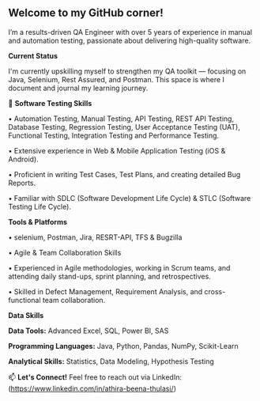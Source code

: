 
## Welcome to my GitHub corner!


I’m a results-driven QA Engineer with over 5 years of experience in manual and automation testing, passionate about delivering high-quality software. 

**Current Status**

I'm currently upskilling myself to strengthen my QA toolkit — focusing on Java, Selenium, Rest Assured, and Postman.
This space is where I document and journal my learning journey.

🚀 **Software Testing Skills**

•	Automation Testing, Manual Testing, API Testing, REST API Testing, Database Testing, Regression Testing, User Acceptance Testing (UAT), Functional Testing, Integration Testing and Performance Testing.

•	Extensive experience in Web & Mobile Application Testing (iOS & Android).

•	Proficient in writing Test Cases, Test Plans, and creating detailed Bug Reports.

•	Familiar with SDLC (Software Development Life Cycle) & STLC (Software Testing Life Cycle).

**Tools & Platforms**

•	selenium, Postman, Jira, RESRT-API, TFS & Bugzilla

• Agile & Team Collaboration Skills

•	Experienced in Agile methodologies, working in Scrum teams, and attending daily stand-ups, sprint planning, and retrospectives.

•	Skilled in Defect Management, Requirement Analysis, and cross-functional team collaboration.

**Data Skills**

**Data Tools:** Advanced Excel, SQL, Power BI, SAS

**Programming Languages:** Java, Python, Pandas, NumPy, Scikit-Learn

**Analytical Skills:** Statistics, Data Modeling, Hypothesis Testing

📫 **Let's Connect!**
Feel free to reach out via LinkedIn: (https://www.linkedin.com/in/athira-beena-thulasi/)






